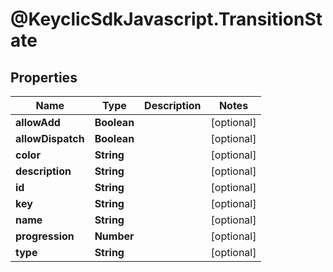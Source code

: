 # @KeyclicSdkJavascript.TransitionState

## Properties
Name | Type | Description | Notes
------------ | ------------- | ------------- | -------------
**allowAdd** | **Boolean** |  | [optional] 
**allowDispatch** | **Boolean** |  | [optional] 
**color** | **String** |  | [optional] 
**description** | **String** |  | [optional] 
**id** | **String** |  | [optional] 
**key** | **String** |  | [optional] 
**name** | **String** |  | [optional] 
**progression** | **Number** |  | [optional] 
**type** | **String** |  | [optional] 


